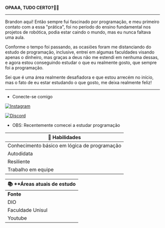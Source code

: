 
**OPAAA, TUDO CERTO?👋🏽**

----------------
Brandon aqui! Então sempre fui fascinado por programação, e meu primeiro contato com a essa "prática", foi no período do ensino fundamental nos projetos de robótica, podia estar caindo o mundo, mas eu nunca faltava uma aula. 

Conforme o tempo foi passando, as ocasiões foram me distanciando do estudo de programação, inclusive, entrei em algumas faculdades visando apenas o dinheiro, mas graças a deus não me estendi em nenhuma dessas, e agora estou conseguindo estudar o que eu realmente gosto, que sempre foi a programação.

Sei que é uma área realmente desafiadora e que estou arrecém no início, mas o fato de eu estar estudando o que gosto, me deixa realmente feliz!

------------------------------------------------

- Conecte-se comigo

[![Instagram](https://img.shields.io/badge/Instagram-000080?style=for-the-badge&logo=instagram)](https://www.instagram.com/brandon_rosinski51/)

[![Discord](https://img.shields.io/badge/Discord-000?style=for-the-badge&logo=discord)](https://www.discord.com/in/brandonr10/)

- OBS: Recentemente comecei a estudar programação

|📍 **Habilidades**|
|--------------|
|Conhecimento básico em lógica de programação|
|Autodidata|
|Resiliente|
|Trabalho em equipe|




|📚 **Áreas atuais de estudo|
|-----------------------------------------------|
|**Fonte** | **Conteúdo** |
| DIO |BOOTCANP - Backend Java |
| Faculdade Unisul |Ciência da computação - cadeira - 1° semestre |
| Youtube |Inglês |



